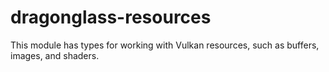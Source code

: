 # dragonglass-resources

This module has types for working with Vulkan resources,
such as buffers, images, and shaders.
